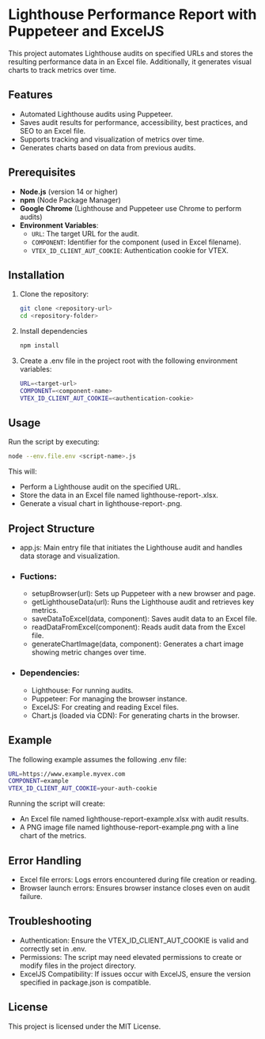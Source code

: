 # Lighthouse Performance Report with Puppeteer and ExcelJS

This project automates Lighthouse audits on specified URLs and stores the resulting performance data in an Excel file. Additionally, it generates visual charts to track metrics over time.

## Features

- Automated Lighthouse audits using Puppeteer.
- Saves audit results for performance, accessibility, best practices, and SEO to an Excel file.
- Supports tracking and visualization of metrics over time.
- Generates charts based on data from previous audits.

## Prerequisites

- **Node.js** (version 14 or higher)
- **npm** (Node Package Manager)
- **Google Chrome** (Lighthouse and Puppeteer use Chrome to perform audits)
- **Environment Variables**:
  - `URL`: The target URL for the audit.
  - `COMPONENT`: Identifier for the component (used in Excel filename).
  - `VTEX_ID_CLIENT_AUT_COOKIE`: Authentication cookie for VTEX.

## Installation

1. Clone the repository:

   ```bash
   git clone <repository-url>
   cd <repository-folder>
   ```

2. Install dependencies

   ```bash
   npm install
   ```

3. Create a .env file in the project root with the following environment variables:
   ```bash
   URL=<target-url>
   COMPONENT=<component-name>
   VTEX_ID_CLIENT_AUT_COOKIE=<authentication-cookie>
   ```

## Usage

Run the script by executing:
```bash
node --env.file.env <script-name>.js
```

This will:

* Perform a Lighthouse audit on the specified URL.
* Store the data in an Excel file named lighthouse-report-<component>.xlsx.
* Generate a visual chart in lighthouse-report-<component>.png.

## Project Structure

* app.js: Main entry file that initiates the Lighthouse audit and handles data storage and visualization.

* ### Fuctions:
    * setupBrowser(url): Sets up Puppeteer with a new browser and page.
    * getLighthouseData(url): Runs the Lighthouse audit and retrieves key metrics.
    * saveDataToExcel(data, component): Saves audit data to an Excel file.
    * readDataFromExcel(component): Reads audit data from the Excel file.
    * generateChartImage(data, component): Generates a chart image showing metric changes over time.

* ### Dependencies:
    * Lighthouse: For running audits.
    * Puppeteer: For managing the browser instance.
    * ExcelJS: For creating and reading Excel files.
    * Chart.js (loaded via CDN): For generating charts in the browser.

## Example

The following example assumes the following .env file:

```bash
URL=https://www.example.myvex.com
COMPONENT=example
VTEX_ID_CLIENT_AUT_COOKIE=your-auth-cookie
```

Running the script will create:
* An Excel file named lighthouse-report-example.xlsx with audit results.
* A PNG image file named lighthouse-report-example.png with a line chart of the metrics.

## Error Handling
* Excel file errors: Logs errors encountered during file creation or reading.
* Browser launch errors: Ensures browser instance closes even on audit failure.

## Troubleshooting
* Authentication: Ensure the VTEX_ID_CLIENT_AUT_COOKIE is valid and correctly set in .env.
* Permissions: The script may need elevated permissions to create or modify files in the project directory.
* ExcelJS Compatibility: If issues occur with ExcelJS, ensure the version specified in package.json is compatible.

## License
This project is licensed under the MIT License.